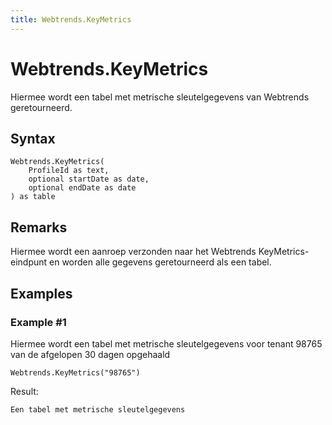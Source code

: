 ```yaml
---
title: Webtrends.KeyMetrics
---
```


# Webtrends.KeyMetrics


Hiermee wordt een tabel met metrische sleutelgegevens van Webtrends geretourneerd.


## Syntax

```powerquery
Webtrends.KeyMetrics(
    ProfileId as text,
    optional startDate as date,
    optional endDate as date
) as table
```


## Remarks

Hiermee wordt een aanroep verzonden naar het Webtrends KeyMetrics-eindpunt en worden alle gegevens geretourneerd als een tabel.


## Examples

### Example #1 
Hiermee wordt een tabel met metrische sleutelgegevens voor tenant 98765 van de afgelopen 30 dagen opgehaald
```powerquery
Webtrends.KeyMetrics("98765")
```

Result: 
```powerquery
Een tabel met metrische sleutelgegevens
```



